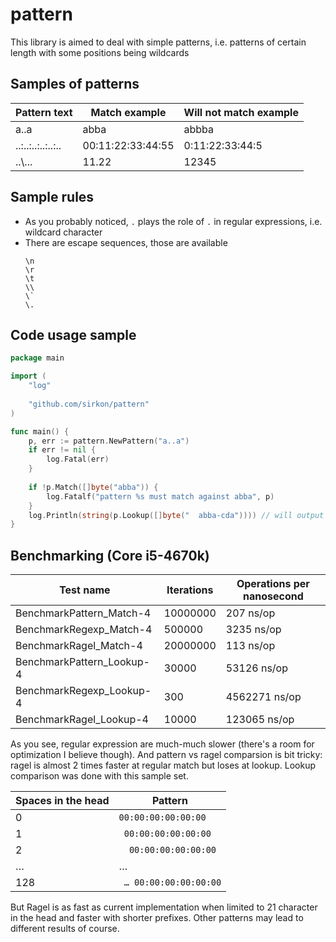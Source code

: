 # pattern
This library is aimed to deal with simple patterns, i.e. patterns of certain length with some positions being wildcards

## Samples of patterns

| Pattern text      | Match example     | Will not match example |
|-------------------|-------------------|------------------------|
| a..a              | abba              | abbba                  |
| ..:..:..:..:..:.. | 00:11:22:33:44:55 | 0:11:22:33:44:5        |
| ..\\...           | 11.22             | 12345                  |

## Sample rules

* As you probably noticed, `.` plays the role of `.` in regular expressions, i.e. wildcard character
* There are escape sequences, those are available
    ```
    \n
    \r
    \t
    \\
    \`
    \.
    ``` 

## Code usage sample

```go
package main

import (
	"log"
	
	"github.com/sirkon/pattern"
)

func main() {
	p, err := pattern.NewPattern("a..a")
	if err != nil {
		log.Fatal(err)
	}
	
	if !p.Match([]byte("abba")) {
		log.Fatalf("pattern %s must match against abba", p)
	}
	log.Println(string(p.Lookup([]byte("  abba-cda")))) // will output "abba-cda"
}
```

## Benchmarking (Core i5-4670k)

| Test name                    | Iterations | Operations per nanosecond |
|------------------------------|------------|---------------------------|
| BenchmarkPattern_Match-4     | 10000000   | 207 ns/op                 |
| BenchmarkRegexp_Match-4      | 500000     | 3235 ns/op                |
| BenchmarkRagel_Match-4       | 20000000   | 113 ns/op                 |
| BenchmarkPattern_Lookup-4    | 30000      | 53126 ns/op               |
| BenchmarkRegexp_Lookup-4     | 300        | 4562271 ns/op             |
| BenchmarkRagel_Lookup-4      | 10000      | 123065 ns/op              |

As you see, regular expression are much-much slower (there's a room for optimization I believe though). And pattern 
vs ragel comparsion is bit tricky: ragel is almost 2 times faster at regular match but loses at lookup. Lookup
comparison was done with this sample set.  

| Spaces in the head | Pattern                |
|--------------------|------------------------|
| 0                  | `00:00:00:00:00:00`    |
| 1                  | ` 00:00:00:00:00:00`   |
| 2                  | `  00:00:00:00:00:00`  |
| …                  | …                      |
| 128                | ` … 00:00:00:00:00:00` | 


But Ragel is as fast as current implementation when limited to 21 character in the head and faster with shorter 
prefixes. Other patterns may lead to different results of course. 